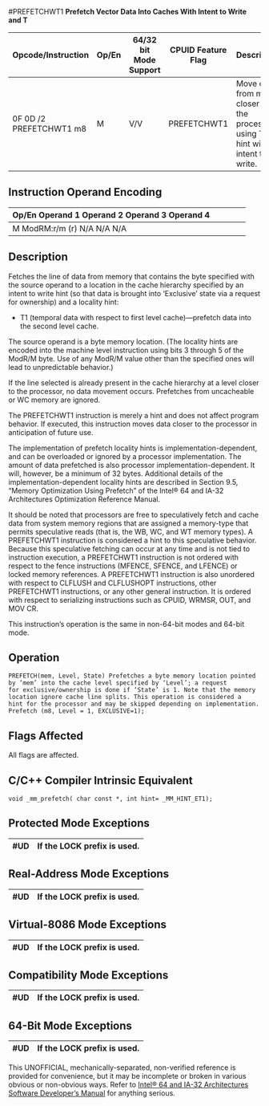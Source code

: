 #PREFETCHWT1
**Prefetch Vector Data Into Caches With Intent to Write and T**

| Opcode/Instruction      | Op/En | 64/32 bit Mode Support | CPUID Feature Flag | Description                                                                   |
| ----------------------- | ----- | ---------------------- | ------------------ | ----------------------------------------------------------------------------- |
| 0F 0D /2 PREFETCHWT1 m8 | M     | V/V                    | PREFETCHWT1        | Move data from m8 closer to the processor using T1 hint with intent to write. |

## Instruction Operand Encoding

| Op/En Operand 1 Operand 2 Operand 3 Operand 4 |     |     |     |     |
| --------------------------------------------- | --- | --- | --- | --- |
| M ModRM:r/m (r) N/A N/A N/A                   |     |     |     |     |

## Description

Fetches the line of data from memory that contains the byte specified with the source operand to a location in the cache hierarchy specified by an intent to write hint (so that data is brought into ‘Exclusive’ state via a request for ownership) and a locality hint:

- T1 (temporal data with respect to first level cache)—prefetch data into the second level cache.

The source operand is a byte memory location. (The locality hints are encoded into the machine level instruction using bits 3 through 5 of the ModR/M byte. Use of any ModR/M value other than the specified ones will lead to unpredictable behavior.)

If the line selected is already present in the cache hierarchy at a level closer to the processor, no data movement occurs. Prefetches from uncacheable or WC memory are ignored.

The PREFETCHWT1 instruction is merely a hint and does not affect program behavior. If executed, this instruction moves data closer to the processor in anticipation of future use.

The implementation of prefetch locality hints is implementation-dependent, and can be overloaded or ignored by a processor implementation. The amount of data prefetched is also processor implementation-dependent. It will, however, be a minimum of 32 bytes. Additional details of the implementation-dependent locality hints are described in Section 9.5, “Memory Optimization Using Prefetch” of the Intel® 64 and IA-32 Architectures Optimization Reference Manual.

It should be noted that processors are free to speculatively fetch and cache data from system memory regions that are assigned a memory-type that permits speculative reads (that is, the WB, WC, and WT memory types). A PREFETCHWT1 instruction is considered a hint to this speculative behavior. Because this speculative fetching can occur at any time and is not tied to instruction execution, a PREFETCHWT1 instruction is not ordered with respect to the fence instructions (MFENCE, SFENCE, and LFENCE) or locked memory references. A PREFETCHWT1 instruction is also unordered with respect to CLFLUSH and CLFLUSHOPT instructions, other PREFETCHWT1 instructions, or any other general instruction. It is ordered with respect to serializing instructions such as CPUID, WRMSR, OUT, and MOV CR.

This instruction’s operation is the same in non-64-bit modes and 64-bit mode.

## Operation

```
PREFETCH(mem, Level, State) Prefetches a byte memory location pointed by ‘mem’ into the cache level specified by ‘Level’; a request
for exclusive/ownership is done if ‘State’ is 1. Note that the memory location ignore cache line splits. This operation is considered a
hint for the processor and may be skipped depending on implementation.
Prefetch (m8, Level = 1, EXCLUSIVE=1);

```

## Flags Affected

All flags are affected.

## C/C++ Compiler Intrinsic Equivalent

```
void _mm_prefetch( char const *, int hint= _MM_HINT_ET1);

```

## Protected Mode Exceptions

| #​​​UD | If the LOCK prefix is used. |
| ------ | --------------------------- |

## Real-Address Mode Exceptions

| #​​​UD | If the LOCK prefix is used. |
| ------ | --------------------------- |

## Virtual-8086 Mode Exceptions

| #​​​UD | If the LOCK prefix is used. |
| ------ | --------------------------- |

## Compatibility Mode Exceptions

| #​​​UD | If the LOCK prefix is used. |
| ------ | --------------------------- |

## 64-Bit Mode Exceptions

| #​​​UD | If the LOCK prefix is used. |
| ------ | --------------------------- |

This UNOFFICIAL, mechanically-separated, non-verified reference is provided for convenience, but it may be
incomplete or broken in various obvious or non-obvious
ways. Refer to [Intel® 64 and IA-32 Architectures Software Developer’s Manual](https://software.intel.com/en-us/download/intel-64-and-ia-32-architectures-sdm-combined-volumes-1-2a-2b-2c-2d-3a-3b-3c-3d-and-4) for anything serious.
